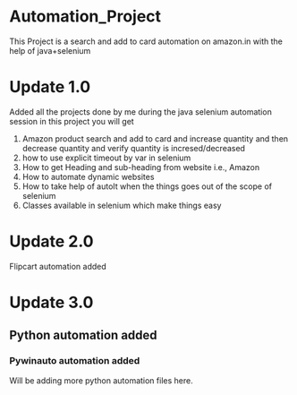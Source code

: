 # Automation_Project
This Project is a search and add to card automation on amazon.in with the help of java+selenium
# Update 1.0
Added all the projects done by me during the java selenium automation session in this project you will get
1. Amazon product search and add to card and increase quantity and then decrease quantity and verify quantity is incresed/decreased
2. how to use explicit timeout by var in selenium
3. How to get Heading and sub-heading from website i.e., Amazon
4. How to automate dynamic websites
5. How to take help of autoIt when the things goes out of the scope of selenium
6. Classes available in selenium which make things easy

# Update 2.0
Flipcart automation added

# Update 3.0
## Python automation added
### Pywinauto automation added 
Will be adding more python automation files here. 

